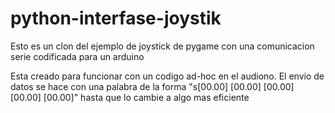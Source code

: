 # python-interfase-joystik
Esto es un clon del ejemplo de joystick de pygame con una comunicacion serie codificada para un arduino

Esta creado para funcionar con un codigo ad-hoc en el audiono.
El envio de datos se hace con una palabra de la forma "s[00.00] [00.00] [00.00] [00.00] [00.00]" hasta que lo cambie a algo mas eficiente
